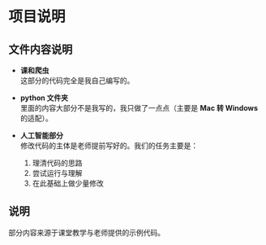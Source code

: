 # 项目说明

## 文件内容说明
- **课和爬虫**  
  这部分的代码完全是我自己编写的。

- **python 文件夹**  
  里面的内容大部分不是我写的，我只做了一点点（主要是 **Mac 转 Windows** 的适配）。

- **人工智能部分**  
  修改代码的主体是老师提前写好的。我们的任务主要是：
  1. 理清代码的思路  
  2. 尝试运行与理解  
  3. 在此基础上做少量修改  

## 说明
部分内容来源于课堂教学与老师提供的示例代码。

